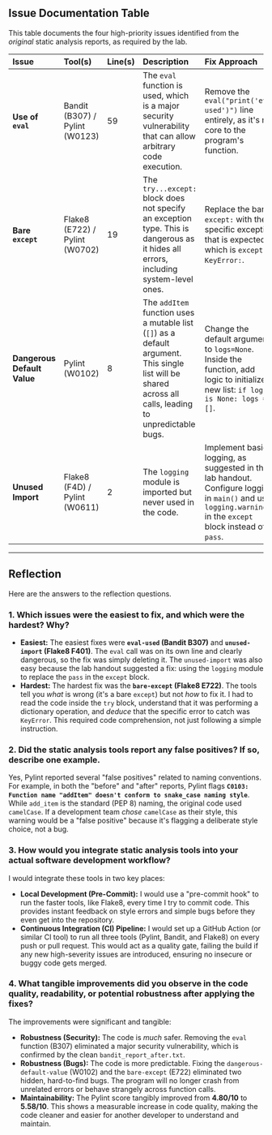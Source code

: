 ## Issue Documentation Table

This table documents the four high-priority issues identified from the *original* static analysis reports, as required by the lab.

| Issue | Tool(s) | Line(s) | Description | Fix Approach |
| :--- | :--- | :--- | :--- | :--- |
| **Use of `eval`** | Bandit (B307) / Pylint (W0123) | 59 | The `eval` function is used, which is a major security vulnerability that can allow arbitrary code execution. | Remove the `eval("print('eval used')")` line entirely, as it's not core to the program's function. |
| **Bare `except`** | Flake8 (E722) / Pylint (W0702) | 19 | The `try...except:` block does not specify an exception type. This is dangerous as it hides all errors, including system-level ones. | Replace the bare `except:` with the specific exception that is expected, which is `except KeyError:`. |
| **Dangerous Default Value** | Pylint (W0102) | 8 | The `addItem` function uses a mutable list (`[]`) as a default argument. This single list will be shared across all calls, leading to unpredictable bugs. | Change the default argument to `logs=None`. Inside the function, add logic to initialize a new list: `if logs is None: logs = []`. |
| **Unused Import** | Flake8 (F4D) / Pylint (W0611) | 2 | The `logging` module is imported but never used in the code. | Implement basic logging, as suggested in the lab handout. Configure logging in `main()` and use `logging.warning()` in the `except` block instead of `pass`. |

---

## Reflection

Here are the answers to the reflection questions.

### 1. Which issues were the easiest to fix, and which were the hardest? Why?

* **Easiest:** The easiest fixes were **`eval-used` (Bandit B307)** and **`unused-import` (Flake8 F401)**. The `eval` call was on its own line and clearly dangerous, so the fix was simply deleting it. The `unused-import` was also easy because the lab handout suggested a fix: using the `logging` module to replace the `pass` in the `except` block.
* **Hardest:** The hardest fix was the **`bare-except` (Flake8 E722)**. The tools tell you *what* is wrong (it's a bare `except`) but not *how* to fix it. I had to read the code inside the `try` block, understand that it was performing a dictionary operation, and *deduce* that the specific error to catch was `KeyError`. This required code comprehension, not just following a simple instruction.

### 2. Did the static analysis tools report any false positives? If so, describe one example.

Yes, Pylint reported several "false positives" related to naming conventions. For example, in both the "before" and "after" reports, Pylint flags **`C0103: Function name "addItem" doesn't conform to snake_case naming style`**. While `add_item` is the standard (PEP 8) naming, the original code used `camelCase`. If a development team *chose* `camelCase` as their style, this warning would be a "false positive" because it's flagging a deliberate style choice, not a bug.

### 3. How would you integrate static analysis tools into your actual software development workflow?

I would integrate these tools in two key places:

* **Local Development (Pre-Commit):** I would use a "pre-commit hook" to run the faster tools, like Flake8, every time I try to commit code. This provides instant feedback on style errors and simple bugs before they even get into the repository.
* **Continuous Integration (CI) Pipeline:** I would set up a GitHub Action (or similar CI tool) to run all three tools (Pylint, Bandit, and Flake8) on every push or pull request. This would act as a quality gate, failing the build if any new high-severity issues are introduced, ensuring no insecure or buggy code gets merged.

### 4. What tangible improvements did you observe in the code quality, readability, or potential robustness after applying the fixes?

The improvements were significant and tangible:

* **Robustness (Security):** The code is *much* safer. Removing the `eval` function (B307) eliminated a major security vulnerability, which is confirmed by the clean `bandit_report_after.txt`.
* **Robustness (Bugs):** The code is more predictable. Fixing the `dangerous-default-value` (W0102) and the `bare-except` (E722) eliminated two hidden, hard-to-find bugs. The program will no longer crash from unrelated errors or behave strangely across function calls.
* **Maintainability:** The Pylint score tangibly improved from **4.80/10** to **5.58/10**. This shows a measurable increase in code quality, making the code cleaner and easier for another developer to understand and maintain.